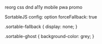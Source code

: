 reorg css
dnd
a11y
mobile
pwa
promo

SortableJS config:
  option forceFallback: true

  .sortable-fallback {
    display: none;
  }
    
  .sortable-ghost {
    background-color: grey;
  }